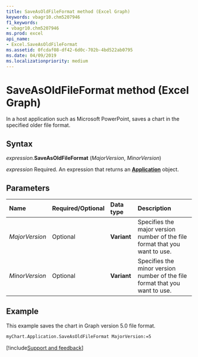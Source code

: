 ```yaml
---
title: SaveAsOldFileFormat method (Excel Graph)
keywords: vbagr10.chm5207946
f1_keywords:
- vbagr10.chm5207946
ms.prod: excel
api_name:
- Excel.SaveAsOldFileFormat
ms.assetid: 0fcdaf08-df42-6d0c-702b-4bd522ab0795
ms.date: 04/09/2019
ms.localizationpriority: medium
---
```



# SaveAsOldFileFormat method (Excel Graph)

In a host application such as Microsoft PowerPoint, saves a chart in the specified older file format.

## Syntax

_expression_.**SaveAsOldFileFormat** (_MajorVersion_, _MinorVersion_)

_expression_ Required. An expression that returns an **[Application](excel.application-graph-object.md)** object.

## Parameters

|Name|Required/Optional|Data type|Description|
|:-----|:-----|:-----|:-----|
|_MajorVersion_ | Optional |**Variant**| Specifies the major version number of the file format that you want to use.|
|_MinorVersion_ | Optional |**Variant**| Specifies the minor version number of the file format that you want to use.|

## Example

This example saves the chart in Graph version 5.0 file format.

```vb
myChart.Application.SaveAsOldFileFormat MajorVersion:=5
```

[!include[Support and feedback](~/includes/feedback-boilerplate.md)]